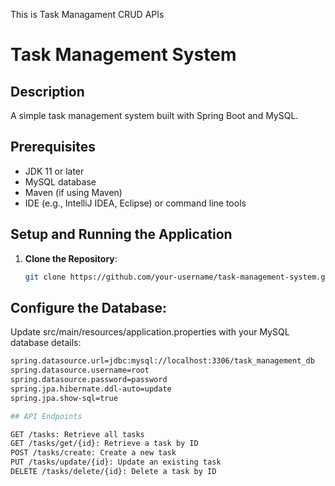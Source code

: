 This is Task Managament CRUD APIs 


# Task Management System

## Description
A simple task management system built with Spring Boot and MySQL.

## Prerequisites
- JDK 11 or later
- MySQL database
- Maven (if using Maven)
- IDE (e.g., IntelliJ IDEA, Eclipse) or command line tools

## Setup and Running the Application

1. **Clone the Repository**:
   ```sh
   git clone https://github.com/your-username/task-management-system.git

## Configure the Database:

Update src/main/resources/application.properties with your MySQL database details:
```sh
spring.datasource.url=jdbc:mysql://localhost:3306/task_management_db
spring.datasource.username=root
spring.datasource.password=password
spring.jpa.hibernate.ddl-auto=update
spring.jpa.show-sql=true

## API Endpoints

GET /tasks: Retrieve all tasks
GET /tasks/get/{id}: Retrieve a task by ID
POST /tasks/create: Create a new task
PUT /tasks/update/{id}: Update an existing task
DELETE /tasks/delete/{id}: Delete a task by ID
